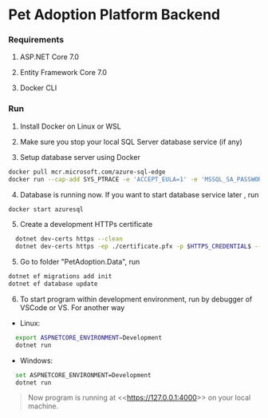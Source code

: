 # Pet Adoption Platform Backend

### Requirements

1. ASP.NET Core 7.0

2. Entity Framework Core 7.0

3. Docker CLI

### Run

1. Install Docker on Linux or WSL

2. Make sure you stop your local SQL Server database service (if any)

3. Setup database server using Docker

```bash
docker pull mcr.microsoft.com/azure-sql-edge
docker run --cap-add SYS_PTRACE -e 'ACCEPT_EULA=1' -e 'MSSQL_SA_PASSWORD=TicketBooking.database.v1' -p 1433:1433 --name azuresql -d mcr.microsoft.com/azure-sql-edge
```

4. Database is running now. If you want to start database service later , run

```bash
docker start azuresql
```

5. Create a development HTTPs certificate
```bash
  dotnet dev-certs https --clean
  dotnet dev-certs https -ep ./certificate.pfx -p $HTTPS_CREDENTIAL$ --trust
```

5. Go to folder "PetAdoption.Data", run

```bash
dotnet ef migrations add init
dotnet ef database update
```

6. To start program within development environment, run by debugger of VSCode or VS. For another way

- Linux:

```bash
  export ASPNETCORE_ENVIRONMENT=Development
  dotnet run
```

- Windows:

```bash
  set ASPNETCORE_ENVIRONMENT=Development
  dotnet run
```

> Now program is running at <<<https://127.0.0.1:4000>>> on your local machine.
